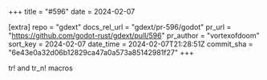 +++
title = "#596"
date = 2024-02-07

[extra]
repo = "gdext"
docs_rel_url = "gdext/pr-596/godot"
pr_url = "https://github.com/godot-rust/gdext/pull/596"
pr_author = "vortexofdoom"
sort_key = 2024-02-07
date_time = 2024-02-07T21:28:51Z
commit_sha = "6e43e0a32d06b12829ca47a0a573a85142981f27"
+++

tr! and tr_n! macros
